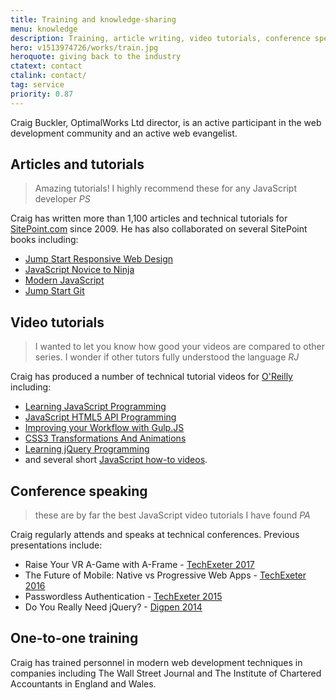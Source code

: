 ```yaml
---
title: Training and knowledge-sharing
menu: knowledge
description: Training, article writing, video tutorials, conference speaking, and knowledge-sharing throughout the IT industry.
hero: v1513974726/works/train.jpg
heroquote: giving back to the industry
ctatext: contact
ctalink: contact/
tag: service
priority: 0.87
---
```


Craig Buckler, OptimalWorks Ltd director, is an active participant in the web development community and an active web evangelist.


## Articles and tutorials

> Amazing tutorials! I highly recommend these for any JavaScript developer
<cite>PS</cite>

Craig has written more than 1,100 articles and technical tutorials for [SitePoint.com](https://www.sitepoint.com/author/craig-buckler/?aref=cbuckler) since 2009. He has also collaborated on several SitePoint books including:

* [Jump Start Responsive Web Design](https://www.sitepoint.com/premium/books/jump-start-responsive-web-design-2nd-edition?aref=cbuckler)
* [JavaScript Novice to Ninja](https://www.sitepoint.com/premium/books/javascript-novice-to-ninja?aref=cbuckler)
* [Modern JavaScript](http://shop.oreilly.com/product/9780995382756.do)
* [Jump Start Git](https://www.sitepoint.com/premium/books/jump-start-git?aref=cbuckler)


## Video tutorials

> I wanted to let you know how good your videos are compared to other series. I wonder if other tutors fully understood the language
<cite>RJ</cite>

Craig has produced a number of technical tutorial videos for [O'Reilly](http://www.oreilly.com/pub/au/6665) including:

* [Learning JavaScript Programming](http://shop.oreilly.com/product/110000242.do)
* [JavaScript HTML5 API Programming](http://shop.oreilly.com/product/0636920038559.do)
* [Improving your Workflow with Gulp.JS](http://shop.oreilly.com/product/0636920038948.do)
* [CSS3 Transformations And Animations](http://shop.oreilly.com/product/110000261.do)
* [Learning jQuery Programming](http://shop.oreilly.com/product/110000326.do)
* and several short [JavaScript how-to videos](https://ssearch.oreilly.com/?i=1;q=Craig+Buckler;q1=Articles~2FBlogs;x1=t1&act=fc_contenttype_Articles/Blogs).


## Conference speaking

> these are by far the best JavaScript video tutorials I have found
<cite>PA</cite>

Craig regularly attends and speaks at technical conferences. Previous presentations include:

* Raise Your VR A-Game with A-Frame - [TechExeter 2017](http://conference.techexeter.uk)
* The Future of Mobile: Native vs Progressive Web Apps - [TechExeter 2016](http://conference.techexeter.uk)
* Passwordless Authentication - [TechExeter 2015](https://techexeter.uk/)
* Do You Really Need jQuery? - [Digpen 2014](https://www.plymouth.ac.uk/whats-on/digpen-7)


## One-to-one training
Craig has trained personnel in modern web development techniques in companies including The Wall Street Journal and The Institute of Chartered Accountants in England and Wales.
